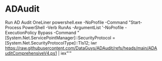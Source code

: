# ADAudit

Run AD Audit OneLiner
powershell.exe -NoProfile -Command "Start-Process PowerShell -Verb RunAs -ArgumentList '-NoProfile -ExecutionPolicy Bypass -Command \"[System.Net.ServicePointManager]::SecurityProtocol = [System.Net.SecurityProtocolType]::Tls12; iwr https://raw.githubusercontent.com/DataGuys/ADAudit/refs/heads/main/ADAuditComprehensiveV4.ps1 | iex\"'"
